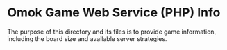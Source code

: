 # Omok Game Web Service (PHP) Info
The purpose of this directory and its files is to provide game information, including the board size and available server strategies. 
